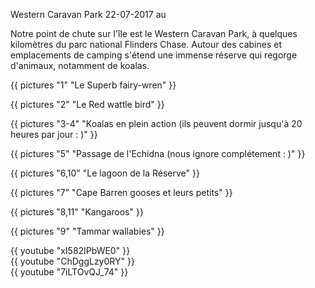 Western Caravan Park
22-07-2017
au

Notre point de chute sur l'île est le Western Caravan Park, à quelques kilomètres du parc national Flinders Chase. Autour des cabines et emplacements de camping s'étend une immense réserve qui regorge d'animaux, notamment de koalas.


{{ pictures "1" "Le Superb fairy-wren" }}

{{ pictures "2" "Le Red wattle bird" }}

{{ pictures "3-4" "Koalas en plein action (ils peuvent dormir jusqu'à 20 heures par jour : )" }}

{{ pictures "5" "Passage de l'Echidna (nous ignore complétement : )" }}

{{ pictures "6,10" "Le lagoon de la Réserve" }}

{{ pictures "7" "Cape Barren gooses et leurs petits" }}

{{ pictures "8,11" "Kangaroos" }}

{{ pictures "9" "Tammar wallabies" }}


<div class="center">
  {{ youtube "xI582IPbWE0" }}
</div>

<div class="center">
  {{ youtube "ChDggLzy0RY" }}
</div>

<div class="center">
  {{ youtube "7iLTOvQJ_74" }}
</div>
